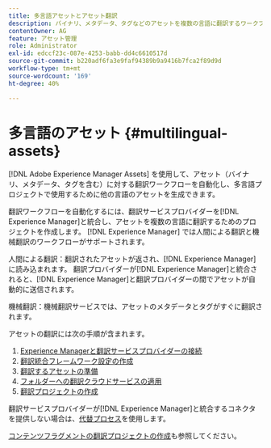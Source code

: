 ```yaml
---
title: 多言語アセットとアセット翻訳
description: バイナリ、メタデータ、タグなどのアセットを複数の言語に翻訳するワークフローを自動化する方法を説明します。
contentOwner: AG
feature: アセット管理
role: Administrator
exl-id: edccf23c-087e-4253-babb-dd4c6610517d
source-git-commit: b220adf6fa3e9faf94389b9a9416b7fca2f89d9d
workflow-type: tm+mt
source-wordcount: '169'
ht-degree: 40%

---
```


# 多言語のアセット {#multilingual-assets}

[!DNL Adobe Experience Manager Assets] を使用して、アセット（バイナリ、メタデータ、タグを含む）に対する翻訳ワークフローを自動化し、多言語プロジェクトで使用するために他の言語のアセットを生成できます。

翻訳ワークフローを自動化するには、翻訳サービスプロバイダーを[!DNL Experience Manager]と統合し、アセットを複数の言語に翻訳するためのプロジェクトを作成します。 [!DNL Experience Manager] では人間による翻訳と機械翻訳のワークフローがサポートされます。

人間による翻訳：翻訳されたアセットが返され、[!DNL Experience Manager]に読み込まれます。 翻訳プロバイダーが[!DNL Experience Manager]と統合されると、[!DNL Experience Manager]と翻訳プロバイダーの間でアセットが自動的に送信されます。

機械翻訳：機械翻訳サービスでは、アセットのメタデータとタグがすぐに翻訳されます。

アセットの翻訳には次の手順が含まれます。

1. [Experience Managerと翻訳サービスプロバイダーの接続](/help/sites-administering/tc-tic.md#connecting-to-a-translation-service-provider)
1. [翻訳統合フレームワーク設定の作成](/help/sites-administering/tc-tic.md)
1. [翻訳するアセットの準備](preparing-assets-for-translation.md)
1. [フォルダーへの翻訳クラウドサービスの適用](transition-cloud-services.md)
1. [翻訳プロジェクトの作成](translation-projects.md)

翻訳サービスプロバイダーが[!DNL Experience Manager]と統合するコネクタを提供しない場合は、[代替プロセス](/help/sites-administering/tc-manage.md#exporting-a-translation-job)を使用します。

[コンテンツフラグメントの翻訳プロジェクトの作成](creating-translation-projects-for-content-fragments.md)も参照してください。
